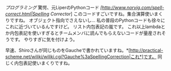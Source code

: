 *プログラミング* 驚愕、元LiperのPythonコード
*[http://www.norvig.com/spell-correct.html|Spelling Corrector*]
このコードすごいですね。集合演算使いまくりですね。
オブジェクト指向でさえないし...
私の普段のPythonコードも徐々にこれに近づいているんですけど。
リスト内包表記の嵐です。
これ以上lambdaとか内包表記を使いすぎるとチームメンバに読んでもらえないコードが量産されそうです。
やりすぎに気を付けよう。

早速、Shiroさんが同じものをGaucheで書かれていますね。*[http://practical-scheme.net/wiliki/wiliki.cgi?Gauche%3aSpellingCorrection|これ*]です。
同じく内包表記使いまくりですね。
